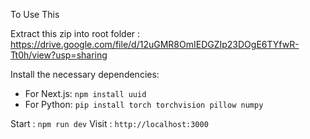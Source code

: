 To Use This

Extract this zip into root folder : https://drive.google.com/file/d/12uGMR8OmIEDGZIp23DOgE6TYfwR-Tt0h/view?usp=sharing

Install the necessary dependencies:

- For Next.js: `npm install uuid`
- For Python: `pip install torch torchvision pillow numpy`

Start : `npm run dev`
Visit : `http://localhost:3000`
